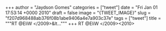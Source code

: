 
+++
author = "Jaydson Gomes"
categories = ["tweet"]
date = "Fri Jan 01 17:53:14 +0000 2010"
draft = false
image = "{TWEET_IMAGE}"
slug = "f207d968488ab376f08b1abe9406a4e7a903c37e"
tags = ["tweet"]
title = """RT @EliW &lt;/2009&gt;&lt..."""
+++
RT @EliW &lt;/2009&gt;&lt;2010&gt;
